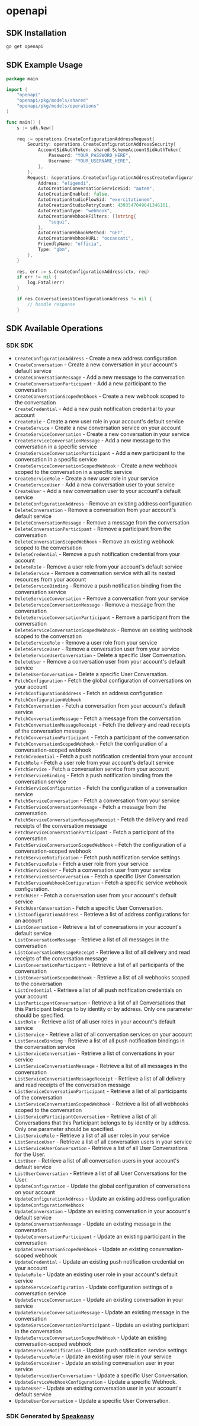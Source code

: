 # openapi

<!-- Start SDK Installation -->
## SDK Installation

```bash
go get openapi
```
<!-- End SDK Installation -->

## SDK Example Usage
<!-- Start SDK Example Usage -->
```go
package main

import (
    "openapi"
    "openapi/pkg/models/shared"
    "openapi/pkg/models/operations"
)

func main() {
    s := sdk.New()
    
    req := operations.CreateConfigurationAddressRequest{
        Security: operations.CreateConfigurationAddressSecurity{
            AccountSidAuthToken: shared.SchemeAccountSidAuthToken{
                Password: "YOUR_PASSWORD_HERE",
                Username: "YOUR_USERNAME_HERE",
            },
        },
        Request: &operations.CreateConfigurationAddressCreateConfigurationAddressRequest{
            Address: "eligendi",
            AutoCreationConversationServiceSid: "autem",
            AutoCreationEnabled: false,
            AutoCreationStudioFlowSid: "exercitationem",
            AutoCreationStudioRetryCount: 4393547049641346161,
            AutoCreationType: "webhook",
            AutoCreationWebhookFilters: []string{
                "sequi",
            },
            AutoCreationWebhookMethod: "GET",
            AutoCreationWebhookURL: "occaecati",
            FriendlyName: "officia",
            Type: "gbm",
        },
    }
    
    res, err := s.CreateConfigurationAddress(ctx, req)
    if err != nil {
        log.Fatal(err)
    }

    if res.ConversationsV1ConfigurationAddress != nil {
        // handle response
    }
```
<!-- End SDK Example Usage -->

<!-- Start SDK Available Operations -->
## SDK Available Operations

### SDK SDK

* `CreateConfigurationAddress` - Create a new address configuration
* `CreateConversation` - Create a new conversation in your account's default service
* `CreateConversationMessage` - Add a new message to the conversation
* `CreateConversationParticipant` - Add a new participant to the conversation
* `CreateConversationScopedWebhook` - Create a new webhook scoped to the conversation
* `CreateCredential` - Add a new push notification credential to your account
* `CreateRole` - Create a new user role in your account's default service
* `CreateService` - Create a new conversation service on your account
* `CreateServiceConversation` - Create a new conversation in your service
* `CreateServiceConversationMessage` - Add a new message to the conversation in a specific service
* `CreateServiceConversationParticipant` - Add a new participant to the conversation in a specific service
* `CreateServiceConversationScopedWebhook` - Create a new webhook scoped to the conversation in a specific service
* `CreateServiceRole` - Create a new user role in your service
* `CreateServiceUser` - Add a new conversation user to your service
* `CreateUser` - Add a new conversation user to your account's default service
* `DeleteConfigurationAddress` - Remove an existing address configuration
* `DeleteConversation` - Remove a conversation from your account's default service
* `DeleteConversationMessage` - Remove a message from the conversation
* `DeleteConversationParticipant` - Remove a participant from the conversation
* `DeleteConversationScopedWebhook` - Remove an existing webhook scoped to the conversation
* `DeleteCredential` - Remove a push notification credential from your account
* `DeleteRole` - Remove a user role from your account's default service
* `DeleteService` - Remove a conversation service with all its nested resources from your account
* `DeleteServiceBinding` - Remove a push notification binding from the conversation service
* `DeleteServiceConversation` - Remove a conversation from your service
* `DeleteServiceConversationMessage` - Remove a message from the conversation
* `DeleteServiceConversationParticipant` - Remove a participant from the conversation
* `DeleteServiceConversationScopedWebhook` - Remove an existing webhook scoped to the conversation
* `DeleteServiceRole` - Remove a user role from your service
* `DeleteServiceUser` - Remove a conversation user from your service
* `DeleteServiceUserConversation` - Delete a specific User Conversation.
* `DeleteUser` - Remove a conversation user from your account's default service
* `DeleteUserConversation` - Delete a specific User Conversation.
* `FetchConfiguration` - Fetch the global configuration of conversations on your account
* `FetchConfigurationAddress` - Fetch an address configuration 
* `FetchConfigurationWebhook`
* `FetchConversation` - Fetch a conversation from your account's default service
* `FetchConversationMessage` - Fetch a message from the conversation
* `FetchConversationMessageReceipt` - Fetch the delivery and read receipts of the conversation message
* `FetchConversationParticipant` - Fetch a participant of the conversation
* `FetchConversationScopedWebhook` - Fetch the configuration of a conversation-scoped webhook
* `FetchCredential` - Fetch a push notification credential from your account
* `FetchRole` - Fetch a user role from your account's default service
* `FetchService` - Fetch a conversation service from your account
* `FetchServiceBinding` - Fetch a push notification binding from the conversation service
* `FetchServiceConfiguration` - Fetch the configuration of a conversation service
* `FetchServiceConversation` - Fetch a conversation from your service
* `FetchServiceConversationMessage` - Fetch a message from the conversation
* `FetchServiceConversationMessageReceipt` - Fetch the delivery and read receipts of the conversation message
* `FetchServiceConversationParticipant` - Fetch a participant of the conversation
* `FetchServiceConversationScopedWebhook` - Fetch the configuration of a conversation-scoped webhook
* `FetchServiceNotification` - Fetch push notification service settings
* `FetchServiceRole` - Fetch a user role from your service
* `FetchServiceUser` - Fetch a conversation user from your service
* `FetchServiceUserConversation` - Fetch a specific User Conversation.
* `FetchServiceWebhookConfiguration` - Fetch a specific service webhook configuration.
* `FetchUser` - Fetch a conversation user from your account's default service
* `FetchUserConversation` - Fetch a specific User Conversation.
* `ListConfigurationAddress` - Retrieve a list of address configurations for an account
* `ListConversation` - Retrieve a list of conversations in your account's default service
* `ListConversationMessage` - Retrieve a list of all messages in the conversation
* `ListConversationMessageReceipt` - Retrieve a list of all delivery and read receipts of the conversation message
* `ListConversationParticipant` - Retrieve a list of all participants of the conversation
* `ListConversationScopedWebhook` - Retrieve a list of all webhooks scoped to the conversation
* `ListCredential` - Retrieve a list of all push notification credentials on your account
* `ListParticipantConversation` - Retrieve a list of all Conversations that this Participant belongs to by identity or by address. Only one parameter should be specified.
* `ListRole` - Retrieve a list of all user roles in your account's default service
* `ListService` - Retrieve a list of all conversation services on your account
* `ListServiceBinding` - Retrieve a list of all push notification bindings in the conversation service
* `ListServiceConversation` - Retrieve a list of conversations in your service
* `ListServiceConversationMessage` - Retrieve a list of all messages in the conversation
* `ListServiceConversationMessageReceipt` - Retrieve a list of all delivery and read receipts of the conversation message
* `ListServiceConversationParticipant` - Retrieve a list of all participants of the conversation
* `ListServiceConversationScopedWebhook` - Retrieve a list of all webhooks scoped to the conversation
* `ListServiceParticipantConversation` - Retrieve a list of all Conversations that this Participant belongs to by identity or by address. Only one parameter should be specified.
* `ListServiceRole` - Retrieve a list of all user roles in your service
* `ListServiceUser` - Retrieve a list of all conversation users in your service
* `ListServiceUserConversation` - Retrieve a list of all User Conversations for the User.
* `ListUser` - Retrieve a list of all conversation users in your account's default service
* `ListUserConversation` - Retrieve a list of all User Conversations for the User.
* `UpdateConfiguration` - Update the global configuration of conversations on your account
* `UpdateConfigurationAddress` - Update an existing address configuration
* `UpdateConfigurationWebhook`
* `UpdateConversation` - Update an existing conversation in your account's default service
* `UpdateConversationMessage` - Update an existing message in the conversation
* `UpdateConversationParticipant` - Update an existing participant in the conversation
* `UpdateConversationScopedWebhook` - Update an existing conversation-scoped webhook
* `UpdateCredential` - Update an existing push notification credential on your account
* `UpdateRole` - Update an existing user role in your account's default service
* `UpdateServiceConfiguration` - Update configuration settings of a conversation service
* `UpdateServiceConversation` - Update an existing conversation in your service
* `UpdateServiceConversationMessage` - Update an existing message in the conversation
* `UpdateServiceConversationParticipant` - Update an existing participant in the conversation
* `UpdateServiceConversationScopedWebhook` - Update an existing conversation-scoped webhook
* `UpdateServiceNotification` - Update push notification service settings
* `UpdateServiceRole` - Update an existing user role in your service
* `UpdateServiceUser` - Update an existing conversation user in your service
* `UpdateServiceUserConversation` - Update a specific User Conversation.
* `UpdateServiceWebhookConfiguration` - Update a specific Webhook.
* `UpdateUser` - Update an existing conversation user in your account's default service
* `UpdateUserConversation` - Update a specific User Conversation.

<!-- End SDK Available Operations -->

### SDK Generated by [Speakeasy](https://docs.speakeasyapi.dev/docs/using-speakeasy/client-sdks)
